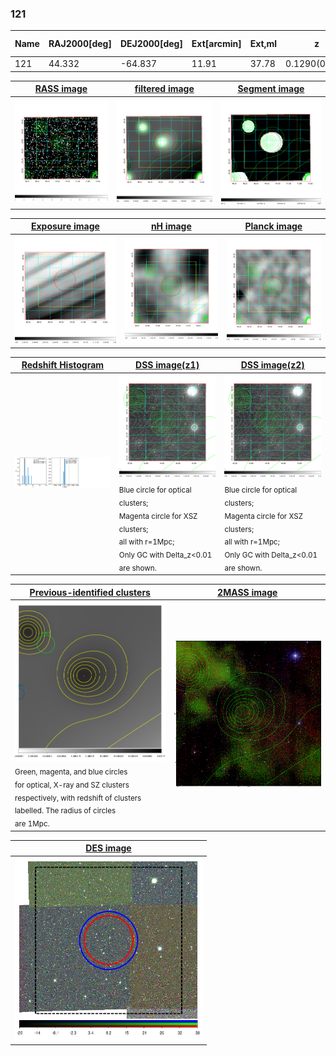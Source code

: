 <div STYLE="page-break-after: always;"></div>

### 121

|Name|RAJ2000[deg]|DEJ2000[deg] |Ext[arcmin]| Ext,ml | z | z_src| C|GC(XSZ,Delta_z<0.01)| GC(OPT,Delta_z<0.01)|GC| R_sig[arcmin] | R500[arcmin] | R500[Mpc]| CRsig[c/s] | CR500[c/s] |L500[1E44 erg/s]|F500[1E-12 erg/s/cm^2]| M500[1E14 Msun]|Tx[keV]|Cnt_sig|Beta|Rc[arcmin]|Comment|Alias|
|---|---|---|---|---|---|------|---|--------|---------|----------|---|---|---|---|---|---|---|---|---|---|---|---|---|---|
|121| 44.332| -64.837| 11.91| 37.78| 0.1290(0.000)| -| G| -| -| N| 13.675| 5.535| 0.765| 0.063(0.048)| 0.057(0.044)| 0.458(0.245)| 1.045(0.559)| 1.44(0.39)| 2.79(0.47)| 52.1| 0.806(-0.178+0.138)| 5.465(-1.821+1.660)| $z$ of BCG| t486|

|[RASS image](../image/121/121_img.pdf)|[filtered image](../image/121/121_fil.pdf)|[Segment image](../image/121/121_seg.pdf)|
|-------------------|--------------------|-------------------|
| <img src="../image/121/121_img.png" width="300">  | <img src="../image/121/121_fil.png" width="300">   | <img src="../image/121/121_seg.png" width="300">  |

|[Exposure image](../image/121/121_mex.pdf)| [nH image](../image/121/121_nh.pdf)| [Planck image](../image/121/121_p.pdf)|
|-------------------|--------------------|-------------------|
|<img src="../image/121/121_mex.png" width="300">   | <img src="../image/121/121_nh.png" width="300">    | <img src="../image/121/121_p.png" width="300"> |

|[Redshift Histogram](../image/121/121_zg.pdf) | [DSS image(z1)](../image/121/121_dss_z1.pdf)      |  [DSS image(z2)](../image/121/121_dss_z2.pdf)    |
|-------------------|--------------------|-------------------|
|<img src="../image/121/121_zg.png" width="300"> |<img src="../image/121/121_dss_z1.png" width="300"> <sub><br>Blue circle for optical clusters; <br>Magenta circle for XSZ clusters; <br>all with r=1Mpc; <br>Only GC with Delta_z<0.01 are shown. </sub>| <img src="../image/121/121_dss_z2.png" width="300"><sub><br>Blue circle for optical clusters; <br>Magenta circle for XSZ clusters; <br>all with r=1Mpc; <br>Only GC with Delta_z<0.01 are shown. </sub> |

|[Previous-identified clusters](../image/121/121_gc.pdf) | [2MASS image](../image/121/121_2mass.pdf)      |
|-------------------|-------------------|
|<img src=../image/121/121_gc.png width="300"> <br><sub>Green, magenta, and blue circles <br>for optical, X-ray and SZ clusters <br>respectively, with redshift of clusters <br>labelled. The radius of circles <br>are 1Mpc.</sub>|<img src="../image/121/121_2mass.png" width="300">  |

|[DES image](../image/121/121_des.pdf)   |
|-------------------|
| <img src="../image/121/121_des.png" width="300">  |
